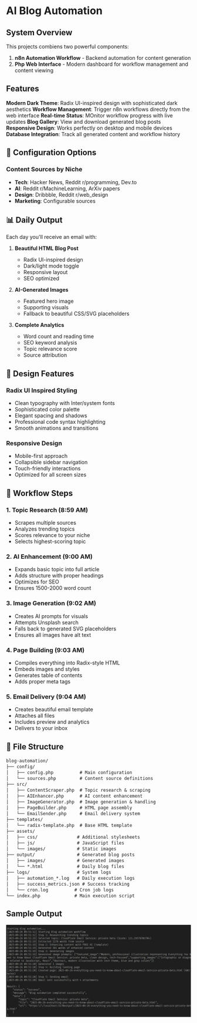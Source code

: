 # AI Blog Automation

## System Overview

This projects combiens two powerful components:
1. **n8n Automation Workflow** - Backend automation for content generation
2. **Php Web Interface** - Modern dashboard for workflow management and content viewing

## Features 

**Modern Dark Theme**: Radix UI-inspired design with sophisticated dark aesthetics
**Workflow Management**: Trigger n8n workflows directly from the web interface
**Real-time Status**: MOnitor workflow progress with live updates
**Blog Gallery**: View and download generated blog posts
**Responsive Design**: Works perfectly on desktop and mobile devices
**Database Integration**: Track all generated content and workflow history

## 🔧 Configuration Options

### Content Sources by Niche
- **Tech**: Hacker News, Reddit r/programming, Dev.to
- **AI**: Reddit r/MachineLearning, ArXiv papers
- **Design**: Dribbble, Reddit r/web_design
- **Marketing**: Configurable sources


## 📊 Daily Output
Each day you'll receive an email with:

1. **Beautiful HTML Blog Post**
   - Radix UI-inspired design
   - Dark/light mode toggle
   - Responsive layout
   - SEO optimized

2. **AI-Generated Images**
   - Featured hero image
   - Supporting visuals
   - Fallback to beautiful CSS/SVG placeholders

3. **Complete Analytics**
   - Word count and reading time
   - SEO keyword analysis
   - Topic relevance score
   - Source attribution

## 🎨 Design Features

### Radix UI Inspired Styling
- Clean typography with Inter/system fonts
- Sophisticated color palette
- Elegant spacing and shadows
- Professional code syntax highlighting
- Smooth animations and transitions

### Responsive Design
- Mobile-first approach
- Collapsible sidebar navigation
- Touch-friendly interactions
- Optimized for all screen sizes

## 🔄 Workflow Steps

### 1. Topic Research (8:59 AM)
- Scrapes multiple sources
- Analyzes trending topics
- Scores relevance to your niche
- Selects highest-scoring topic

### 2. AI Enhancement (9:00 AM)
- Expands basic topic into full article
- Adds structure with proper headings
- Optimizes for SEO
- Ensures 1500-2000 word count

### 3. Image Generation (9:02 AM)
- Creates AI prompts for visuals
- Attempts Unsplash search
- Falls back to generated SVG placeholders
- Ensures all images have alt text

### 4. Page Building (9:03 AM)
- Compiles everything into Radix-style HTML
- Embeds images and styles
- Generates table of contents
- Adds proper meta tags

### 5. Email Delivery (9:04 AM)
- Creates beautiful email template
- Attaches all files
- Includes preview and analytics
- Delivers to your inbox


## 📁 File Structure
```
blog-automation/
├── config/
│   ├── config.php          # Main configuration
│   └── sources.php         # Content source definitions
├── src/
│   ├── ContentScraper.php  # Topic research & scraping
│   ├── AIEnhancer.php      # AI content enhancement
│   ├── ImageGenerator.php  # Image generation & handling
│   ├── PageBuilder.php     # HTML page assembly
│   └── EmailSender.php     # Email delivery system
├── templates/
│   └── radix-template.php  # Base HTML template
├── assets/
│   ├── css/               # Additional stylesheets
│   ├── js/                # JavaScript files
│   └── images/            # Static images
├── output/                # Generated blog posts
│   ├── images/            # Generated images
│   └── *.html             # Daily blog files
├── logs/                  # System logs
│   ├── automation_*.log   # Daily execution logs
│   ├── success_metrics.json # Success tracking
│   └── cron.log          # Cron job logs
└── index.php             # Main execution script
```

## Sample Output

![alt text](image.png)
